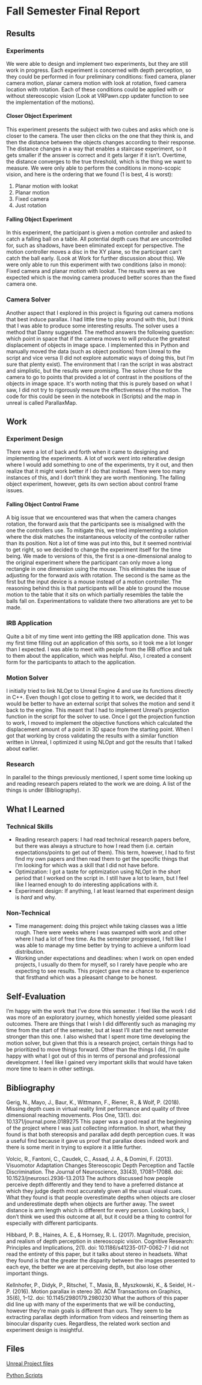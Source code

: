 # Fall Semester Final Report

## Results

### Experiments
We were able to design and implement two experiments, but they are still work in progress. Each experiment is concerned with depth perception, so they could be performed in four preliminary conditions: fixed camera, planer camera motion, planar camera motion with look at rotation, fixed camera location with rotation. Each of these conditions could be applied with or without stereoscopic vision (Look at VRPawn.cpp updater function to see the implementation of the motions). 

#### Closer Object Experiment
This experiment presents the subject with two cubes and asks which one is closer to the camera. The user then clicks on the one that they think is, and then the distance between the objects changes according to their response. The distance changes in a way that enables a staircase experiment, so it gets smaller if the answer is correct and it gets larger if it isn’t. Overtime, the distance converges to the true threshold, which is the thing we want to measure. We were only able to perform the conditions in mono-scopic vision, and here is the ordering that we found (1 is best, 4 is worst): 
1.	Planar motion with lookat
2.	Planar motion
3.	Fixed camera
4. Just rotation

#### Falling Object Experiment
In this experiment, the participant is given a motion controller and asked to catch a falling ball on a table. All potential depth cues that are uncontrolled for, such as shadows, have been eliminated except for perspective. The motion controller moves a disc in the XY plane, so the participant can’t catch the ball early. (Look at Work for further discussion about this). We were only able to run this experiment with two conditions (also in mono): Fixed camera and planar motion with lookat. The results were as we expected which is the moving camera produced better scores than the fixed camera one. 

### Camera Solver
Another aspect that I explored in this project is figuring out camera motions that best induce parallax. I had little time to play around with this, but I think that I was able to produce some interesting results. The solver uses a method that Danny suggested. The method answers the following question: which point in space that if the camera moves to will produce the greatest displacement of objects in image space. I implemented this in Python and manually moved the data (such as object positions) from Unreal to the script and vice versa (I did not explore automatic ways of doing this, but I’m sure that plenty exist). The environment that I ran the script in was abstract and simplistic, but the results were promising. The solver chose for the camera to go to points that provided a lot of contrast in the positions of the objects in image space. It's worth noting that this is purely based on what I saw, I did not try to rigorously mesure the effectiveness of the motion. The code for this could be seen in the notebook in (Scripts) and the map in unreal is called ParallaxMap.

## Work

### Experiment Design
There were a lot of back and forth when it came to designing and implementing the experiments. A lot of work went into reiterative design where I would add something to one of the experiments, try it out, and then realize that it might work better if I do that instead. There were too many instances of this, and I don’t think they are worth mentioning. The falling object experiment, however, gets its own section about control frame issues. 

#### Falling Object Control Frame
A big issue that we encountered was that when the camera changes rotation, the forward axis that the participants see is misaligned with the one the controllers use. To mitigate this, we tried implementing a solution where the disk matches the instantaneous velocity of the controller rather than its position. Not a lot of time was put into this, but it seemed nontrivial to get right, so we decided to change the experiment itself for the time being. We made to versions of this, the first is a one-dimensional analog to the original experiment where the participant can only move a long rectangle in one dimension using the mouse. This eliminates the issue of adjusting for the forward axis with rotation. The second is the same as the first but the input device is a mouse instead of a motion controller. The reasoning behind this is that participants will be able to ground the mouse motion to the table that it sits on which partially resembles the table the balls fall on. Experimentations to validate there two alterations are yet to be made. 

### IRB Application
Quite a bit of my time went into getting the IRB application done. This was my first time filling out an application of this sorts, so it took me a lot longer than I expected. I was able to meet with people from the IRB office and talk to them about the application, which was helpful. Also, I created a consent form for the participants to attach to the application.

### Motion Solver
I initially tried to link NLOpt to Unreal Engine 4 and use its functions directly in C++. Even though I got close to getting it to work, we decided that it would be better to have an external script that solves the motion and send it back to the engine. This meant that I had to implement Unreal’s projection function in the script for the solver to use. Once I got the projection function to work, I moved to implement the objective functions which calculated the displacement amount of a point in 3D space from the starting point. When I got that working by cross validating the results with a similar function written in Unreal, I optimized it using NLOpt and got the results that I talked about earlier.

### Research
In parallel to the things previously mentioned, I spent some time looking up and reading research papers related to the work we are doing. A list of the things is under (Bibliography).

## What I Learned 

### Technical Skills
- Reading research papers: I had read technical research papers before, but there was always a structure to how I read them (i.e. certain expectations/points to get out of them). This term, however, I had to first find my own papers and then read them to get the specific things that I’m looking for which was a skill that I did not have before. 
- Optimization: I got a taste for optimization using NLOpt in the short period that I worked on the script in. I still have a lot to learn, but I feel like I learned enough to do interesting applications with it.
- Experiment design: If anything, I at least learned that experiment design is *hard* and why. 

### Non-Technical
- Time management: doing this project while taking classes was a little rough. There were weeks where I was swamped with work and other where I had a lot of free time. As the semester progressed, I felt like I was able to manage my time better by trying to achieve a uniform load distribution.
- Working under expectations and deadlines: when I work on open ended projects, I usually do them for myself, so I rarely have people who are expecting to see results. This project gave me a chance to experience that firsthand which was a pleasant change to be honest.

## Self-Evaluation
I’m happy with the work that I’ve done this semester. I feel like the work I did was more of an exploratory journey, which honestly yielded some pleasant outcomes. There are things that I wish I did differently such as managing my time from the start of the semester, but at least I’ll start the next semester stronger than this one. I also wished that I spent more time developing the motion solver, but given that this is a research project, certain things had to be prioritized to move things forward.
Other than the things I did, I’m quite happy with what I got out of this in terms of personal and professional development. I feel like I gained very important skills that would have taken more time to learn in other settings.

## Bibliography
Gerig, N., Mayo, J., Baur, K., Wittmann, F., Riener, R., & Wolf, P. (2018). Missing depth cues in virtual reality limit performance and quality of three dimensional reaching movements. Plos One, 13(1). doi: 10.1371/journal.pone.0189275
	This paper was a good read at the beginning of the project where I was just collecting information. In short, what they found is that both stereopsis and parallax add depth perception cues. It was a useful find because it gave us proof that parallax does indeed work and there is some merit in trying to explore it a little further.


Volcic, R., Fantoni, C., Caudek, C., Assad, J. A., & Domini, F. (2013). Visuomotor Adaptation Changes Stereoscopic Depth Perception and Tactile Discrimination. The Journal of Neuroscience, 33(43), 17081–17088. doi: 10.1523/jneurosci.2936-13.2013
	The authors discussed how people perceive depth differently and they tend to have a preferred distance at which they judge depth most accurately given all the usual visual cues. What they found is that people overestimate depths when objects are closer and underestimate depth when objects are further away. The sweet distance is arm length which is different for every person. Looking back, I don’t think we used this outcome at all, but it could be a thing to control for especially with different participants.


Hibbard, P. B., Haines, A. E., & Hornsey, R. L. (2017). Magnitude, precision, and realism of depth perception in stereoscopic vision. Cognitive Research: Principles and Implications, 2(1). doi: 10.1186/s41235-017-0062-7
	I did not read the entirety of this paper, but it talks about stereo in headsets. What they found is that the greater the disparity between the images presented to each eye, the better we are at perceiving depth, but also lose other important things.  


Kellnhofer, P., Didyk, P., Ritschel, T., Masia, B., Myszkowski, K., & Seidel, H.-P. (2016). Motion parallax in stereo 3D. ACM Transactions on Graphics, 35(6), 1–12. doi: 10.1145/2980179.2980230
	What the authors of this paper did line up with many of the experiments that we will be conducting, however they’re main goals is different than ours. They seem to be extracting parallax depth information from videos and reinserting them as binocular disparity cues. Regardless, the related work section and experiment design is insightful.

## Files
[Unreal Project files](RobotControl/)


[Python Scripts](scripts/)
